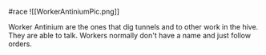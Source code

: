 #race
![[WorkerAntiniumPic.png]]

Worker Antinium are the ones that dig tunnels and to other work in the hive. They are able to talk.
Workers normally don't have a name and just follow orders.